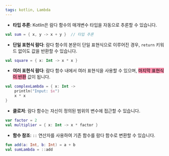 ```yaml
---
tags: kotlin, Lambda
---
```

- **타입 추론**: Kotlin은 람다 함수의 매개변수 타입을 자동으로 추론할 수 있습니다.
```kotlin
val sum = { x, y -> x + y }  // 타입 추론
```

- **단일 표현식 람다**: 람다 함수의 본문이 단일 표현식으로 이루어진 경우, `return` 키워드 없이도 값을 반환할 수 있습니다.
```kotlin
val square = { x: Int -> x * x }
```

- **여러 표현식 람다**: 람다 함수 내에서 여러 표현식을 사용할 수 있으며, <mark style="background: #FF5582A6;">마지막 표현식이 반환</mark> 값이 됩니다.
```kotlin
val complexLambda = { x: Int ->
    println("Input: $x")
    x * x
}
```

- **클로저**: 람다 함수는 자신이 정의된 범위의 변수에 접근할 수 있습니다.
```kotlin
var factor = 2
val multiplier = { x: Int -> x * factor }
```

- **함수 참조**: `::` 연산자를 사용하여 기존 함수를 람다 함수로 변환할 수 있습니다.
```kotlin
fun add(a: Int, b: Int) = a + b
val sumLambda = ::add
```